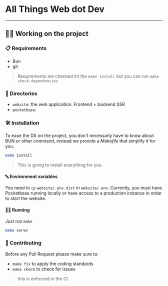 # All Things Web dot Dev

---

## 👷‍♀️ Working on the project

### 📋 Requirements

- Bun
- git

> Requirements are checked int the `make install` but you can run `make check-dependencies`

### 📁 Directories

- `website`: the web application. Frontend + backend SSR
- `pocketbase`:

### 🛠️ Installation

To ease the DX on the project, you don't necessarly have to know about BUN or other command, instead we provide a _Makefile_ that simplify it for you.

```bash
make install
```

> This is going to install everything for you.

#### 🔤 Environment variables

You need to `cp` `website/.env.dist` in `website/.env`. Currently, you must have
Pocketbase running locally or have access to a production instance in order to
start the website.

#### 🏃‍♂️ Running

Just run `make`

```bash
make serve
```

### 🤝 Contributing

Before any Pull Request please make sure to:

- `make fix` to apply the coding standards
- `make check` to check for issues

> this is enforced in the CI
